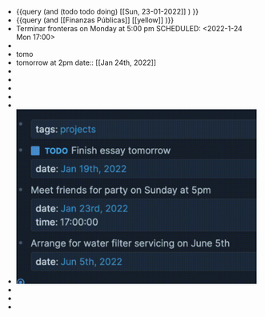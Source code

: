 - {{query (and (todo todo doing) [[Sun, 23-01-2022]] ) }}
- {{query (and [[Finanzas Públicas]] [[yellow]] )}}
- Terminar fronteras on Monday at 5:00 pm
  SCHEDULED: <2022-1-24 Mon 17:00>
-
- tomo
- tomorrow at 2pm 
  date:: [[Jan 24th, 2022]]
-
-
-
-
-
- ![image.png](../assets/image_1642943904681_0.png)
-
-
-